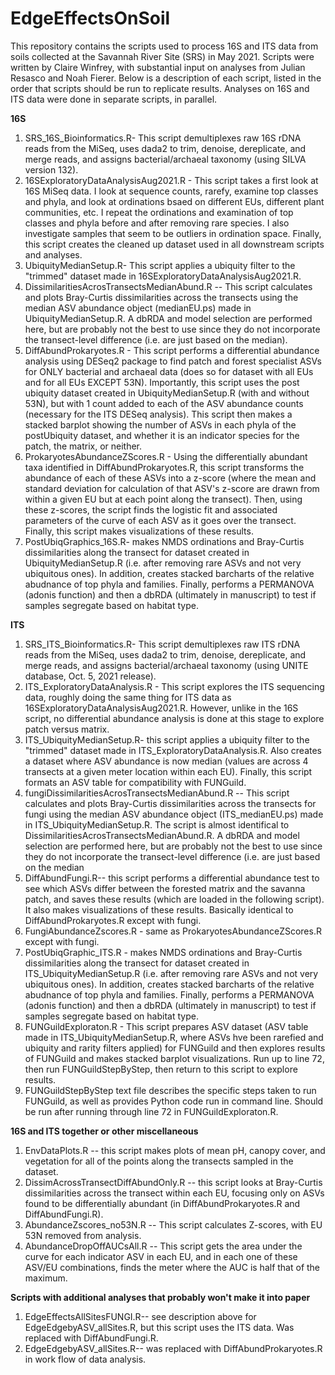 # EdgeEffectsOnSoil
This repository contains the scripts used to process 16S and ITS data from soils collected at the Savannah River Site (SRS) in May 2021. Scripts were written by Claire Winfrey, with substantial input on analyses from Julian Resasco and Noah Fierer. Below is a description of each script, listed in the order that scripts should be run to replicate results. Analyses on 16S and ITS data were done in separate scripts, in parallel.

**16S**
1. SRS_16S_Bioinformatics.R- This script demultiplexes raw 16S rDNA reads from the MiSeq, uses dada2 to trim, denoise, dereplicate, and merge reads, and assigns bacterial/archaeal taxonomy (using SILVA version 132).
2. 16SExploratoryDataAnalysisAug2021.R - This script takes a first look at 16S MiSeq data. I look at sequence counts, rarefy, examine top classes and phyla, and look at ordinations bsaed on different EUs, different plant communities, etc. I repeat the ordinations and examination of top classes and phyla before and after removing rare species. I also investigate samples that seem to be outliers in ordination space. Finally, this script creates the cleaned up dataset used in all downstream scripts and analyses.
3. UbiquityMedianSetup.R- This script applies a ubiquity filter to the "trimmed" dataset made in 16SExploratoryDataAnalysisAug2021.R.
4. DissimilaritiesAcrosTransectsMedianAbund.R -- This script calculates and plots Bray-Curtis dissimilarities across the transects using the median ASV abundance object (medianEU.ps) made in UbiquityMedianSetup.R. A dbRDA and model selection are performed here, but are probably not the best to use since they do not incorporate the transect-level difference (i.e. are just based on the median).
5. DiffAbundProkaryotes.R - This script performs a differential abundance analysis using DESeq2 package to find patch and forest specialist ASVs for ONLY bacterial and archaeal data (does so for dataset with all EUs and for all EUs EXCEPT 53N). Importantly, this script uses the post ubiquity dataset created in UbiquityMedianSetup.R (with and without 53N), but with 1 count added to each of the ASV abundance counts (necessary for the ITS DESeq analysis). This script then makes a stacked barplot showing the number of ASVs in each phyla of the postUbiquity dataset, and whether it is an indicator species for the patch, the matrix, or neither.
6. ProkaryotesAbundanceZScores.R - Using the differentially abundant taxa identified in DiffAbundProkaryotes.R, this script transforms the abundance of each of these ASVs into a z-score (where the mean and standard deviation for calculation of that ASV's z-score are drawn from within a given EU but at each point along the transect). Then, using these z-scores, the script finds the logistic fit and associated parameters of the curve of each ASV as it goes over the transect. Finally, this script makes visualizations of these results.
7. PostUbiqGraphics_16S.R- makes NMDS ordinations and Bray-Curtis dissimilarities along the transect for dataset created in UbiquityMedianSetup.R (i.e. after removing rare ASVs and not very ubiquitous ones). In addition, creates stacked barcharts of the relative abudnance of top phyla and families. Finally, performs a PERMANOVA (adonis function) and then a dbRDA (ultimately in manuscript) to test if samples segregate based on habitat type.

**ITS**
1. SRS_ITS_Bioinformatics.R- This script demultiplexes raw ITS rDNA reads from the MiSeq, uses dada2 to trim, denoise, dereplicate, and merge reads, and assigns bacterial/archaeal taxonomy (using UNITE database, Oct. 5, 2021 release).
2. ITS_ExploratoryDataAnalysis.R - This script explores the ITS sequencing data, roughly doing the same thing for ITS data as 16SExploratoryDataAnalysisAug2021.R. However, unlike in the 16S script, no differential abundance analysis is done at this stage to explore patch versus matrix.
3. ITS_UbiquityMedianSetup.R- this script applies a ubiquity filter to the "trimmed" dataset made in ITS_ExploratoryDataAnalysis.R. Also creates a dataset where ASV abundance is now median (values are across 4 transects at a given meter location within each EU). Finally, this script formats an ASV table for compatibility with FUNGuild.
4. fungiDissimilaritiesAcrosTransectsMedianAbund.R -- This script calculates and plots Bray-Curtis dissimilarities across the transects for fungi using the median ASV abundance object (ITS_medianEU.ps) made in ITS_UbiquityMedianSetup.R. The script is almost identifical to DissimilaritiesAcrosTransectsMedianAbund.R. A dbRDA and model selection are performed here, but are probably not the best to use since they do not incorporate the transect-level difference (i.e. are just based on the median
5. DiffAbundFungi.R-- this script performs a differential abundance test to see which ASVs differ between the forested matrix and the savanna patch, and saves these results (which are loaded in the following script). It also makes visualizations of these results. Basically identical to DiffAbundProkaryotes.R except with fungi.
6. FungiAbundanceZscores.R - same as ProkaryotesAbundanceZScores.R except with fungi.
7. PostUbiqGraphic_ITS.R - makes NMDS ordinations and Bray-Curtis dissimilarities along the transect for dataset created in ITS_UbiquityMedianSetup.R (i.e. after removing rare ASVs and not very ubiquitous ones). In addition, creates stacked barcharts of the relative abudnance of top phyla and families. Finally, performs a PERMANOVA (adonis function) and then a dbRDA (ultimately in manuscript) to test if samples segregate based on habitat type.
8. FUNGuildExploraton.R - This script prepares ASV dataset (ASV table made in ITS_UbiquityMedianSetup.R, where ASVs hve been rarefied and ubiquity and rarity filters applied) for FUNGuild and then explores results of FUNGuild and makes stacked barplot visualizations. Run up to line 72, then run FUNGuildStepByStep, then return to this script to explore results.
9. FUNGuildStepByStep text file describes the specific steps taken to run FUNGuild, as well as provides Python code run in command line. Should be run after running through line 72 in FUNGuildExploraton.R.

**16S and ITS together or other miscellaneous**
1. EnvDataPlots.R -- this script makes plots of mean pH, canopy cover, and vegetation for all of the points along the transects sampled in the dataset.
2. DissimAcrossTransectDiffAbundOnly.R -- this script looks at Bray-Curtis dissimilarities across the transect within each EU, focusing only on ASVs found to be differentially abundant (in DiffAbundProkaryotes.R and DiffAbundFungi.R).
3. AbundanceZscores_no53N.R -- This script calculates Z-scores, with EU 53N removed from analysis.
4. AbundanceDropOffAUCsAll.R -- This script gets the area under the curve for each indicator ASV in each EU, and in each one of these ASV/EU combinations, finds the meter where the AUC is half that of the maximum.

**Scripts with additional analyses that probably won't make it into paper**
1. EdgeEffectsAllSitesFUNGI.R-- see description above for EdgeEdgebyASV_allSites.R, but this script uses the ITS data. Was replaced with DiffAbundFungi.R.
2. EdgeEdgebyASV_allSites.R-- was replaced with DiffAbundProkaryotes.R in work flow of data analysis.

